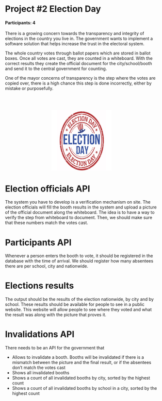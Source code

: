 # Project #2 Election Day

#### Participants: 4
There is a growing concern towards the transparency and integrity of elections in the country you live in. The government wants to implement a software solution that helps increase the trust in the electoral system.

The whole country votes through ballot papers which are stored in ballot boxes. Once all votes are cast, they are counted in a whiteboard. With the correct results they create the official document for the city/school/booth and send it to the central government for counting.

One of the mayor concerns of transparency is the step where the votes are copied over, there is a high chance this step is done incorrectly, either by mistake or purposefully.

</br>
 </br>
 <p align="center">
    <img src="https://github.com/AleS900/prueba/blob/master/assets/Electionay-Revised.jpg" width="200" height="200"/>
 </p>


# Election officials API

The system you have to develop is a verification mechanism on site. The election officials will fill the booth results in the system and upload a picture of the official document along the whiteboard. The idea is to have a way to verify the step from whiteboard to document. Then, we should make sure that these numbers match the votes cast.


# Participants API

Whenever a person enters the booth to vote, it should be registered in the database with the time of arrival. We should register how many absentees there are per school, city and nationwide.


# Elections results

The output should be the results of the election nationwide, by city and by school. These results should be available for people to see in a public website. This website will allow people to see where they voted and what the result was along with the picture that proves it.


# Invalidations API

There needs to be an API for the government that

- Allows to invalidate a booth. Booths will be invalidated if there is a mismatch between the picture and the final result, or if the absentees don’t match the votes cast
- Shows all invalidated booths
- Shows a count of all invalidated booths by city, sorted by the highest count
- Shows a count of all invalidated booths by school in a city, sorted by the highest count

